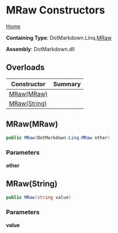 # MRaw Constructors

[Home](../../../../README.md)

**Containing Type**: DotMarkdown\.Linq\.[MRaw](../README.md)

**Assembly**: DotMarkdown\.dll

## Overloads

| Constructor | Summary |
| ----------- | ------- |
| [MRaw(MRaw)](#DotMarkdown_Linq_MRaw__ctor_DotMarkdown_Linq_MRaw_) | |
| [MRaw(String)](#DotMarkdown_Linq_MRaw__ctor_System_String_) | |

## MRaw\(MRaw\) <a name="DotMarkdown_Linq_MRaw__ctor_DotMarkdown_Linq_MRaw_"></a>

```csharp
public MRaw(DotMarkdown.Linq.MRaw other)
```

### Parameters

**other**

## MRaw\(String\) <a name="DotMarkdown_Linq_MRaw__ctor_System_String_"></a>

```csharp
public MRaw(string value)
```

### Parameters

**value**